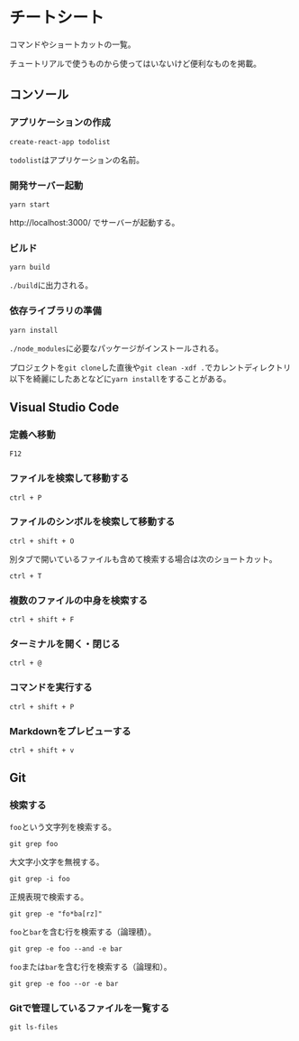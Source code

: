 # チートシート

コマンドやショートカットの一覧。

チュートリアルで使うものから使ってはいないけど便利なものを掲載。

## コンソール

### アプリケーションの作成

```console
create-react-app todolist
```

`todolist`はアプリケーションの名前。

### 開発サーバー起動

```console
yarn start
```

http://localhost:3000/ でサーバーが起動する。

### ビルド

```console
yarn build
```

`./build`に出力される。

### 依存ライブラリの準備

```console
yarn install
```

`./node_modules`に必要なパッケージがインストールされる。

プロジェクトを`git clone`した直後や`git clean -xdf .`でカレントディレクトリ以下を綺麗にしたあとなどに`yarn install`をすることがある。

## Visual Studio Code

### 定義へ移動

```
F12
```

### ファイルを検索して移動する

```
ctrl + P
```

### ファイルのシンボルを検索して移動する

```
ctrl + shift + O
```

別タブで開いているファイルも含めて検索する場合は次のショートカット。

```
ctrl + T
```

### 複数のファイルの中身を検索する

```
ctrl + shift + F
```

### ターミナルを開く・閉じる

```
ctrl + @
```

### コマンドを実行する

```
ctrl + shift + P
```

### Markdownをプレビューする

```
ctrl + shift + v
```

## Git

### 検索する

`foo`という文字列を検索する。

```console
git grep foo
```

大文字小文字を無視する。

```console
git grep -i foo
```

正規表現で検索する。

```console
git grep -e "fo*ba[rz]"
```

`foo`と`bar`を含む行を検索する（論理積）。

```console
git grep -e foo --and -e bar
```

`foo`または`bar`を含む行を検索する（論理和）。

```console
git grep -e foo --or -e bar
```

### Gitで管理しているファイルを一覧する

```console
git ls-files
```
